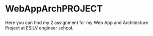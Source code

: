 # WebAppArchPROJECT

Here you can find my 2 assignment for my Web App and Architecture Project at ESILV engineer school.
